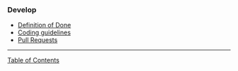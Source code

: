 ### Develop

- [Definition of Done](/docs/contributing/definition-of-done.md)
- [Coding guidelines](/docs/contributing/coding-guidelines)
- [Pull Requests](/docs/contributing/pull-requests)
---
[Table of Contents](/docs/documentation.md)
